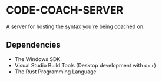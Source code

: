 # CODE-COACH-SERVER

A server for hosting the syntax you're being coached on.

## Dependencies

- The Windows SDK. 
- Visual Studio Build Tools (Desktop development with c++)
- The Rust Programming Language
